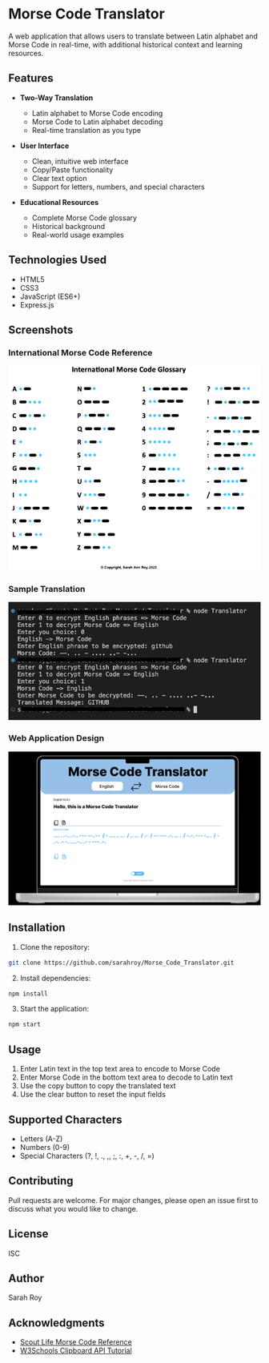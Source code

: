 # Morse Code Translator

A web application that allows users to translate between Latin alphabet and Morse Code in real-time, with additional historical context and learning resources.

## Features

- **Two-Way Translation**
  - Latin alphabet to Morse Code encoding
  - Morse Code to Latin alphabet decoding
  - Real-time translation as you type

- **User Interface**
  - Clean, intuitive web interface
  - Copy/Paste functionality
  - Clear text option
  - Support for letters, numbers, and special characters

- **Educational Resources**
  - Complete Morse Code glossary
  - Historical background
  - Real-world usage examples

## Technologies Used

- HTML5
- CSS3
- JavaScript (ES6+)
- Express.js

## Screenshots

### International Morse Code Reference
![Morse Code Glossary](https://github.com/sarahroy/Morse_Code_Translator/blob/main/images/MorseCodeGlossary.png)

### Sample Translation
![Sample Run](https://github.com/sarahroy/Morse_Code_Translator/blob/main/images/SampleRun.png)

### Web Application Design
![Web App Design](https://github.com/sarahroy/Morse_Code_Translator/blob/main/images/Web_App_Design.png)

## Installation

1. Clone the repository:
```bash
git clone https://github.com/sarahroy/Morse_Code_Translator.git
```

2. Install dependencies:
```bash
npm install
```

3. Start the application:
```bash
npm start
```

## Usage

1. Enter Latin text in the top text area to encode to Morse Code
2. Enter Morse Code in the bottom text area to decode to Latin text
3. Use the copy button to copy the translated text
4. Use the clear button to reset the input fields

## Supported Characters

- Letters (A-Z)
- Numbers (0-9)
- Special Characters (?, !, ., ,, ;, :, +, -, /, =)

## Contributing

Pull requests are welcome. For major changes, please open an issue first to discuss what you would like to change.

## License

ISC

## Author

Sarah Roy

## Acknowledgments

- [Scout Life Morse Code Reference](https://scoutlife.org/hobbies-projects/funstuff/575/morse-code-translator/)
- [W3Schools Clipboard API Tutorial](https://www.w3schools.com/howto/howto_js_copy_clipboard.asp)